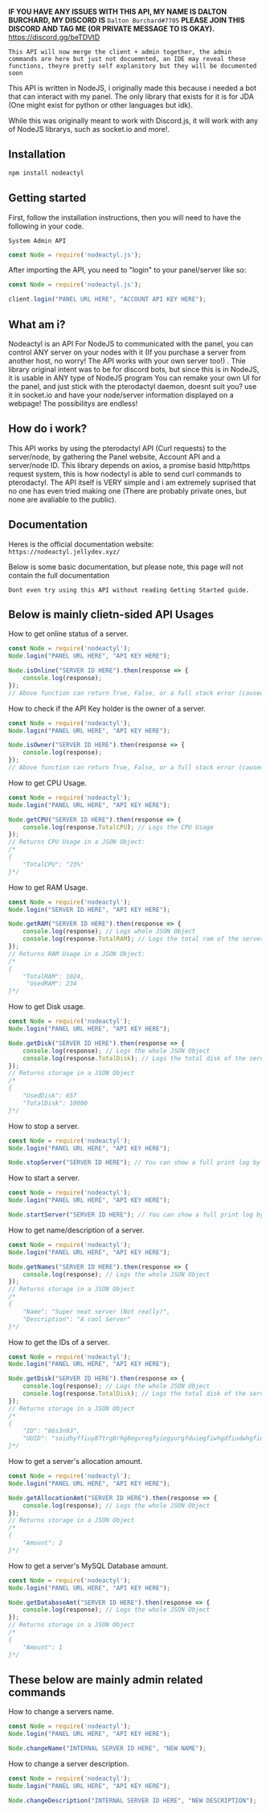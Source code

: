 **IF YOU HAVE ANY ISSUES WITH THIS API, MY NAME IS DALTON BURCHARD, MY DISCORD IS** `Dalton Burchard#7705` **PLEASE JOIN THIS DISCORD AND TAG ME (OR PRIVATE MESSAGE TO IS OKAY).** https://discord.gg/beTDVtD

`This API will now merge the client + admin together, the admin commands are here but just not docuemnted, an IDE may reveal these functions, theyre pretty self explanitory but they will be documented soon`

This API is written in NodeJS, i originally made this because  i needed a bot that can interact with my panel. The only library that exists for it is for JDA (One might exist for python or other languages but idk). 

While this was originally meant to work with Discord.js, it will work with any of NodeJS librarys, such as socket.io and more!.

## Installation
```javascript
npm install nodeactyl
```

## Getting started
First, follow the installation instructions, then you will need to have the following in your code.

`System Admin API`
```javascript
const Node = require('nodeactyl.js');
```

After importing the API, you need to "login" to your panel/server like so:

```javascript
const Node = require('nodeactyl.js');

client.login("PANEL URL HERE", "ACCOUNT API KEY HERE");
```


## What am i?
Nodeactyl is an API For NodeJS to communicated with the panel, you can control ANY server on your nodes with it (If you purchase a server from another host, no worry! The API works with your own server too!) . Thie library original intent was to be for discord bots, but since this is in NodeJS, it is usable in ANY type of NodeJS program You can remake your own UI for the panel, and just stick with the pterodactyl daemon, doesnt suit you? use it in socket.io and have your node/server information displayed on a webpage! The possibilitys are endless! 

## How do i work?
This API works by using the pterodactyl API (Curl requests) to the server/node, by gathering the Panel website, Account API and a server/node ID. This library depends on axios, a promise basid http/https request system, this is how nodectyl is able to send curl commands to pterodactyl. The API itself is VERY simple and i am extremely suprised that no one has even tried making one (There are probably private ones, but none are avaliable to the public).


## Documentation
Heres is the official documentation website: `https://nodeactyl.jellydev.xyz/`

Below is some basic documentation, but please note, this page will not contain 
the full documentation

`Dont even try using this API without reading Getting Started guide.`

## Below is mainly clietn-sided API Usages

How to get online status of a server.
```javascript
const Node = require('nodeactyl');
Node.login("PANEL URL HERE", "API KEY HERE");

Node.isOnline("SERVER ID HERE").then(response => {
    console.log(response);
});
// Above function can return True, False, or a full stack error (caused by wrong URL, API Key or bad connection)
```

How to check if the API Key holder is the owner of a server.
```javascript
const Node = require('nodeactyl');
Node.login("PANEL URL HERE", "API KEY HERE");

Node.isOwner("SERVER ID HERE").then(response => {
    console.log(response);
});
// Above function can return True, False, or a full stack error (caused by wrong URL, API Key or bad connection)
```

How to get CPU Usage.
```javascript
const Node = require('nodeactyl');
Node.login("PANEL URL HERE", "API KEY HERE");

Node.getCPU("SERVER ID HERE").then(response => {
    console.log(response.TotalCPU); // Logs the CPU Usage
});
// Returns CPU Usage in a JSON Object:
/*
{
    "TotalCPU": "23%"
}*/
```

How to get RAM Usage.
``` javascript
const Node = require('nodeactyl');
Node.login("SERVER ID HERE", "API KEY HERE");

Node.getRAM("SERVER ID HERE").then(response => {
    console.log(response); // Logs whole JSON Object
    console.log(response.TotalRAM); // Logs the total ram of the server
});
// Returns RAM Usage in a JSON Object:
/*
{
    "TotalRAM": 1024,
     "UsedRAM": 234
}*/
```

How to get Disk usage.
```javascript
const Node = require('nodeactyl');
Node.login("PANEL URL HERE", "API KEY HERE");

Node.getDisk("SERVER ID HERE").then(response => {
    console.log(response); // Logs the whole JSON Object
    console.log(response.TotalDisk); // Logs the total disk of the server
});
// Returns storage in a JSON Object
/*
{
    "UsedDisk": 657
    "TotalDisk": 10000
}*/
```

How to stop a server.
```javascript
const Node = require('nodeactyl');
Node.login("PANEL URL HERE", "API KEY HERE");

Node.stopServer("SERVER ID HERE"); // You can show a full print log by calling a promise and calling response.data
```

How to start a server.
```javascript
const Node = require('nodeactyl');
Node.login("PANEL URL HERE", "API KEY HERE");

Node.startServer("SERVER ID HERE"); // You can show a full print log by calling a promise and calling response.data
```

How to get name/description of a server.
```javascript
const Node = require('nodeactyl');
Node.login("PANEL URL HERE", "API KEY HERE");

Node.getNames("SERVER ID HERE").then(response => {
    console.log(response); // Logs the whole JSON Object
});
// Returns storage in a JSON Object
/*
{
    "Name": "Super neat server (Not really)",
    "Description": "A cool Server"
}*/
```
How to get the IDs of a server.
```javascript
const Node = require('nodeactyl');
Node.login("PANEL URL HERE", "API KEY HERE");

Node.getDisk("SERVER ID HERE").then(response => {
    console.log(response); // Logs the whole JSON Object
    console.log(response.TotalDisk); // Logs the total disk of the server
});
// Returns storage in a JSON Object
/*
{
    "ID": "86s3n93",
    "UUID": "soidhyffiuy87trg8rhg8egvregfyiegyurgfduiegfiwhgdfiudwhgfiuw2huifregyufgwipgfugwiufgyrfguiewgfruehufhgwdg"
}*/
```

How to get a server's allocation amount.
```javascript
const Node = require('nodeactyl');
Node.login("PANEL URL HERE", "API KEY HERE");

Node.getAllocationAmt("SERVER ID HERE").then(response => {
    console.log(response); // Logs the whole JSON Object
});
// Returns storage in a JSON Object
/*
{
    "Amount": 2
}*/
```

How to get a server's MySQL Database amount.
```javascript
const Node = require('nodeactyl');
Node.login("PANEL URL HERE", "API KEY HERE");

Node.getDatabaseAmt("SERVER ID HERE").then(response => {
    console.log(response); // Logs the whole JSON Object
});
// Returns storage in a JSON Object
/*
{
    "Amount": 1
}*/
```

## These below are mainly admin related commands

How to change a servers name.
```javascript
const Node = require('nodeactyl');
Node.login("PANEL URL HERE", "API KEY HERE");

Node.changeName("INTERNAL SERVER ID HERE", "NEW NAME");
```

How to change a server description.
```javascript
const Node = require('nodeactyl');
Node.login("PANEL URL HERE", "API KEY HERE");

Node.changeDescription("INTERNAL SERVER ID HERE", "NEW DESCRIPTION");
```

